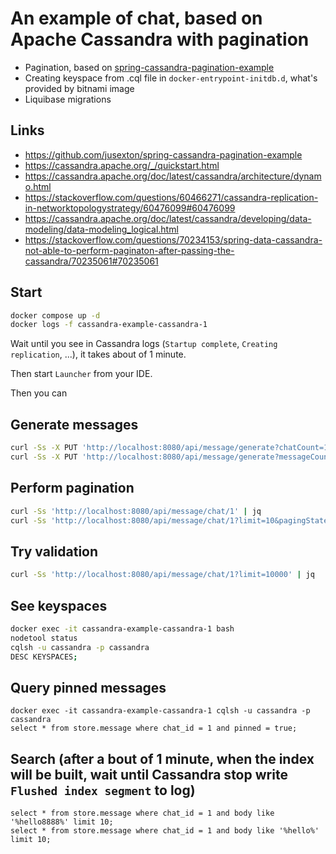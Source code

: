 # An example of chat, based on Apache Cassandra with pagination
* Pagination, based on [spring-cassandra-pagination-example](https://github.com/jusexton/spring-cassandra-pagination-example)
* Creating keyspace from .cql file in `docker-entrypoint-initdb.d`, what's provided by bitnami image
* Liquibase migrations

## Links
* https://github.com/jusexton/spring-cassandra-pagination-example
* https://cassandra.apache.org/_/quickstart.html
* https://cassandra.apache.org/doc/latest/cassandra/architecture/dynamo.html
* https://stackoverflow.com/questions/60466271/cassandra-replication-in-networktopologystrategy/60476099#60476099
* https://cassandra.apache.org/doc/latest/cassandra/developing/data-modeling/data-modeling_logical.html
* https://stackoverflow.com/questions/70234153/spring-data-cassandra-not-able-to-perform-paginaton-after-passing-the-cassandra/70235061#70235061

## Start
```bash
docker compose up -d
docker logs -f cassandra-example-cassandra-1
```
Wait until you see in Cassandra logs (`Startup complete`, `Creating replication`, ...), it takes about of 1 minute. 

Then start `Launcher` from your IDE.

Then you can

## Generate messages
```bash
curl -Ss -X PUT 'http://localhost:8080/api/message/generate?chatCount=10&messageCount=1000000&pinned=false' | jq
curl -Ss -X PUT 'http://localhost:8080/api/message/generate?messageCount=10&pinned=true' | jq
```

## Perform pagination
```bash
curl -Ss 'http://localhost:8080/api/message/chat/1' | jq
curl -Ss 'http://localhost:8080/api/message/chat/1?limit=10&pagingState=000A000800000000000F4236F07FFFFFF5F07FFFFFF5' | jq
```

## Try validation
```bash
curl -Ss 'http://localhost:8080/api/message/chat/1?limit=10000' | jq
```

## See keyspaces
```bash
docker exec -it cassandra-example-cassandra-1 bash
nodetool status
cqlsh -u cassandra -p cassandra
DESC KEYSPACES;
```

## Query pinned messages
```
docker exec -it cassandra-example-cassandra-1 cqlsh -u cassandra -p cassandra
select * from store.message where chat_id = 1 and pinned = true;
```

## Search (after a bout of 1 minute, when the index will be built, wait until Cassandra stop write `Flushed index segment` to log)
```
select * from store.message where chat_id = 1 and body like '%hello8888%' limit 10;
select * from store.message where chat_id = 1 and body like '%hello%' limit 10;
```

